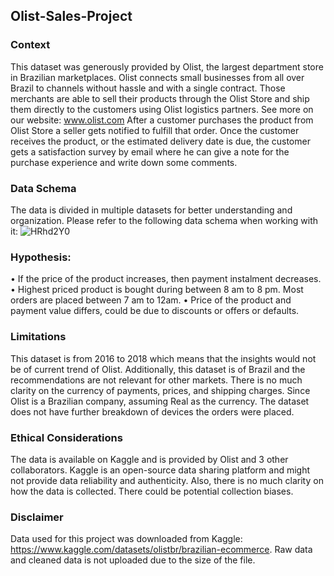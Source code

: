 ## Olist-Sales-Project

### Context

This dataset was generously provided by Olist, the largest department store in Brazilian marketplaces. Olist connects small businesses from all over Brazil to channels without hassle and with a single contract. Those merchants are able to sell their products through the Olist Store and ship them directly to the customers using Olist logistics partners. See more on our website: www.olist.com
After a customer purchases the product from Olist Store a seller gets notified to fulfill that order. Once the customer receives the product, or the estimated delivery date is due, the customer gets a satisfaction survey by email where he can give a note for the purchase experience and write down some comments.

### Data Schema

The data is divided in multiple datasets for better understanding and organization. Please refer to the following data schema when working with it:
![HRhd2Y0](https://github.com/user-attachments/assets/bc081551-e4a3-4b48-b1ad-a00b1550d12d)

### Hypothesis: 
•	If the price of the product increases, then payment instalment decreases.
•	Highest priced product is bought during between 8 am to  8 pm. Most orders are placed between 7 am to 12am.
•	Price of the product and payment value differs, could be due to discounts or offers or defaults.


### Limitations
This dataset is from 2016 to 2018 which means that the insights would not be of current trend of Olist. Additionally, this dataset is of Brazil and the recommendations are not relevant for other markets. There is no much clarity on the currency of payments, prices, and shipping charges. Since Olist is a Brazilian company, assuming Real as the currency. The dataset does not have further breakdown of devices the orders were placed. 

### Ethical Considerations
The data is available on Kaggle and is provided by Olist and 3 other collaborators. Kaggle is an open-source data sharing platform and might not provide data reliability and authenticity. Also, there is no much clarity on how the data is collected. There could be potential collection biases. 

### Disclaimer
Data used for this project was downloaded from Kaggle: https://www.kaggle.com/datasets/olistbr/brazilian-ecommerce. Raw data and cleaned data is not uploaded due to the size of the file.
